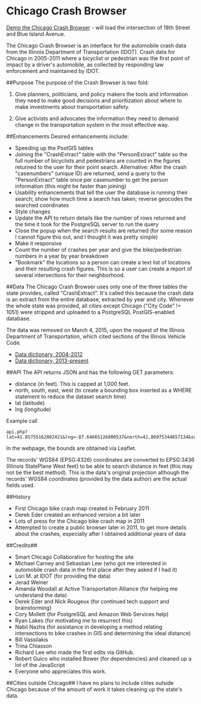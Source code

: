 Chicago Crash Browser
=====================

[Demo the Chicago Crash Browser](http://chicagocrashes.org/index.php#lat=41.857719&lon=-87.661216&get=yes&zoom=18) - will load the intersection of 18th Street and Blue Island Avenue. 

The Chicago Crash Browser is an interface for the automobile crash data from the Illinois Department of Transportation (IDOT). Crash data for Chicago in 2005-2011 where a bicyclist or pedestrian was the first point of impact by a driver's automobile, as collected by responding law enforcement and maintained by IDOT.

##Purpose
The purpose of the Crash Browser is two fold:

1. Give planners, politicians, and policy makers the tools and information they need to make good decisions and prioritization about where to make investments about transportation safety. 

2. Give activists and advocates the information they need to demand change in the transportation system in the most effective way. 

##Enhancements
Desired enhancements include:
* Speeding up the PostGIS tables
* Joining the "CrashExtract" table with the "PersonExtract" table so the full number of bicyclists and pedestrians are counted in the figures returned to the user for their point search. Alternative: After the crash "casenumbers" (unique ID) are returned, send a query to the "PersonExtract" table once per casenumber to get the person information (this might be faster than joining)
* Usability enhancements that tell the user the database is running their search; show how much time a search has taken; reverse geocodes the searched coordinates
* Style changes
* Update the API to return details like the number of rows returned and the time it took for the PostgreSQL server to run the query
* Close the popup when the search results are returned (for some reason I cannot figure this out, and I thought it was pretty simple)
* Make it responsive
* Count the number of crashes per year and give the bike/pedestrian numbers in a year by year breakdown
* "Bookmark" the locations so a person can create a text list of locations and their resulting crash figures. This is so a user can create a report of several intersections for their neighborhood. 

##Data
The Chicago Crash Browser uses only one of the three tables the state provides, called "CrashExtract". It's called this because the crash data is an extract from the entire database, extracted by year and city. Whenever the whole state was provided, all cities except Chicago ("City Code" != 1051) were stripped and uploaded to a PostgreSQL PostGIS-enabled database. 

The data was removed on March 4, 2015, upon the request of the Illinois Department of Transportation, which cited  sections of the Illinois Vehicle Code.

* [Data dictionary, 2004-2012](datadictionary/2004-present_crash_datadictionary_10-13-09.docx)
* [Data dictionary, 2013-present](datadictionary/Illinois%20Traffic%20Crash%20Data%20Extract%20Metadata%20112014-Crash.docx)

##API
The API returns JSON and has the following GET parameters:
* distance (in feet). This is capped at 1,000 feet. 
* north, south, east, west (to create a bounding box inserted as a WHERE statement to reduce the dataset search time)
* lat (latitude)
* lng (longitude)

Example call
````
api.php?lat=41.85755162802421&lng=-87.64665126800537&north=41.86975344657134&south=41.84533324486843&east=-87.62577295303345&west=-87.66748666763306&distance=150
````

In the webpage, the bounds are obtained via Leaflet. 

The records' WGS84 (EPSG:4326) coordinates are converted to EPSG:3436 (Illinois StatePlane West feet) to be able to search distance in feet (this may not be the best method). This is the data's original projection although the records' WGS84 coordinates (provided by the data author) are the actual fields used.

##History
* First Chicago bike crash map created in February 2011
* Derek Eder created an enhanced version a bit later
* Lots of press for the Chicago bike crash map in 2011
* Attempted to create a public browser later in 2011, to get more details about the crashes, especially after I obtained additional years of data

##Credits##
* Smart Chicago Collaborative for hosting the site
* Michael Carney and Sebastian Lew (who got me interested in automobile crash data in the first place after they asked if I had it)
* Lori M. at IDOT (for providing the data)
* Jerad Weiner
* Amanda Woodall at Active Transportation Alliance (for helping me understand the data)
* Derek Eder and Nick Rougeux (for continued tech support and brainstorming)
* Cory Mollett (for PostgreSQL and Amazon Web Services help)
* Ryan Lakes (for motivating me to resurrect this)
* Nabil Nazha (for assistance in developing a method relating intersections to bike crashes in GIS and determining the ideal distance)
* Bill Vassilakis
* Trina Chiasson
* Richard Lee who made the first edits via GitHub. 
* Robert Guico who installed Bower (for dependencies) and cleaned up a lot of the JavaScript
* Everyone who appreciates this work.

##Cities outside Chicago##
I have no plans to include cities outside Chicago because of the amount of work it takes cleaning up the state's data.
